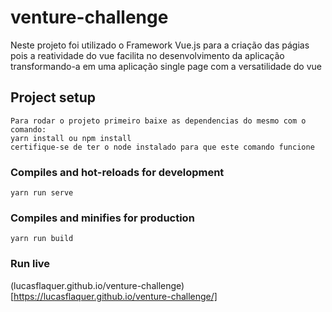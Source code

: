 # venture-challenge
Neste projeto foi utilizado o Framework Vue.js para a criação das págias pois a reatividade do vue facilita no desenvolvimento da aplicação transformando-a em uma aplicação single page com a versatilidade do vue
## Project setup
```
Para rodar o projeto primeiro baixe as dependencias do mesmo com o comando:
yarn install ou npm install
certifique-se de ter o node instalado para que este comando funcione
```

### Compiles and hot-reloads for development
```
yarn run serve
```

### Compiles and minifies for production
```
yarn run build
```
### Run live
  (lucasflaquer.github.io/venture-challenge)[https://lucasflaquer.github.io/venture-challenge/]